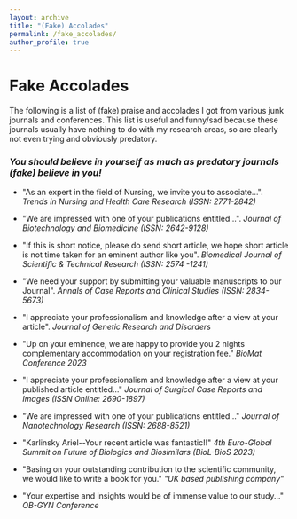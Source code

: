```yaml
---
layout: archive
title: "(Fake) Accolades"
permalink: /fake_accolades/
author_profile: true
---
```


# Fake Accolades

The following is a list of (fake) praise and accolades I got from various junk journals and conferences. This list is useful and funny/sad because these journals usually have nothing to do with my research areas, so are clearly not even trying and obviously predatory.

### *You should believe in yourself as much as predatory journals (fake) believe in you!*

-   "As an expert in the field of Nursing, we invite you to associate...". *Trends in Nursing and Health Care Research (ISSN: 2771-2842)*

-   "We are impressed with one of your publications entitled...". *Journal of Biotechnology and Biomedicine (ISSN: 2642-9128)*

-   "If this is short notice, please do send short article, we hope short article is not time taken for an eminent author like you". *Biomedical Journal of Scientific & Technical Research (ISSN: 2574 -1241)*

-   "We need your support by submitting your valuable manuscripts to our Journal". *Annals of Case Reports and Clinical Studies (ISSN: 2834-5673)*

-   "I appreciate your professionalism and knowledge after a view at your article". *Journal of Genetic Research and Disorders*

-   "Up on your eminence, we are happy to provide you 2 nights complementary accommodation on your registration fee." *BioMat Conference 2023*

-   "I appreciate your professionalism and knowledge after a view at your published article entitled..." *Journal of Surgical Case Reports and Images (ISSN Online: 2690-1897)*

-   "We are impressed with one of your publications entitled..." *Journal of Nanotechnology Research (ISSN: 2688-8521)*

-   "Karlinsky Ariel--Your recent article was fantastic!!" *4th Euro-Global Summit on Future of Biologics and Biosimilars (BioL-BioS 2023)*

-   "Basing on your outstanding contribution to the scientific community, we would like to write a book for you." *"UK based publishing company"*

-   "Your expertise and insights would be of immense value to our study..." *OB-GYN Conference*
